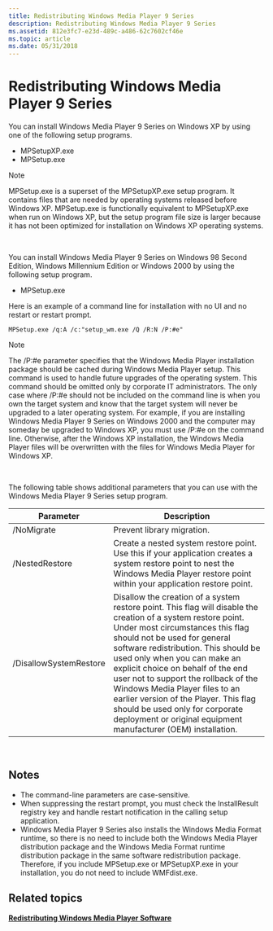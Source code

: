 ```yaml
---
title: Redistributing Windows Media Player 9 Series
description: Redistributing Windows Media Player 9 Series
ms.assetid: 812e3fc7-e23d-489c-a486-62c7602cf46e
ms.topic: article
ms.date: 05/31/2018
---
```


# Redistributing Windows Media Player 9 Series

You can install Windows Media Player 9 Series on Windows XP by using one of the following setup programs.

-   MPSetupXP.exe
-   MPSetup.exe

> [!Note]  
> MPSetup.exe is a superset of the MPSetupXP.exe setup program. It contains files that are needed by operating systems released before Windows XP. MPSetup.exe is functionally equivalent to MPSetupXP.exe when run on Windows XP, but the setup program file size is larger because it has not been optimized for installation on Windows XP operating systems.

 

You can install Windows Media Player 9 Series on Windows 98 Second Edition, Windows Millennium Edition or Windows 2000 by using the following setup program.

-   MPSetup.exe

Here is an example of a command line for installation with no UI and no restart or restart prompt.


```
MPSetup.exe /q:A /c:"setup_wm.exe /Q /R:N /P:#e"
```



> [!Note]  
> The /P:\#e parameter specifies that the Windows Media Player installation package should be cached during Windows Media Player setup. This command is used to handle future upgrades of the operating system. This command should be omitted only by corporate IT administrators. The only case where /P:\#e should not be included on the command line is when you own the target system and know that the target system will never be upgraded to a later operating system. For example, if you are installing Windows Media Player 9 Series on Windows 2000 and the computer may someday be upgraded to Windows XP, you must use /P:\#e on the command line. Otherwise, after the Windows XP installation, the Windows Media Player files will be overwritten with the files for Windows Media Player for Windows XP.

 

The following table shows additional parameters that you can use with the Windows Media Player 9 Series setup program.



| Parameter              | Description                                                                                                                                                                                                                                                                                                                                                                                                                                                                                                         |
|------------------------|---------------------------------------------------------------------------------------------------------------------------------------------------------------------------------------------------------------------------------------------------------------------------------------------------------------------------------------------------------------------------------------------------------------------------------------------------------------------------------------------------------------------|
| /NoMigrate             | Prevent library migration.                                                                                                                                                                                                                                                                                                                                                                                                                                                                                          |
| /NestedRestore         | Create a nested system restore point. Use this if your application creates a system restore point to nest the Windows Media Player restore point within your application restore point.                                                                                                                                                                                                                                                                                                                             |
| /DisallowSystemRestore | Disallow the creation of a system restore point. This flag will disable the creation of a system restore point. Under most circumstances this flag should not be used for general software redistribution. This should be used only when you can make an explicit choice on behalf of the end user not to support the rollback of the Windows Media Player files to an earlier version of the Player. This flag should be used only for corporate deployment or original equipment manufacturer (OEM) installation. |



 

## Notes

-   The command-line parameters are case-sensitive.
-   When suppressing the restart prompt, you must check the InstallResult registry key and handle restart notification in the calling setup application.
-   Windows Media Player 9 Series also installs the Windows Media Format runtime, so there is no need to include both the Windows Media Player distribution package and the Windows Media Format runtime distribution package in the same software redistribution package. Therefore, if you include MPSetup.exe or MPSetupXP.exe in your installation, you do not need to include WMFdist.exe.

## Related topics

<dl> <dt>

[**Redistributing Windows Media Player Software**](redistributing-windows-media-player-software.md)
</dt> </dl>

 

 




